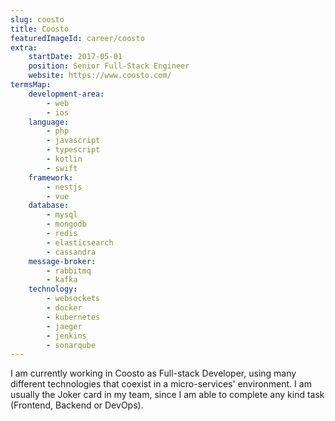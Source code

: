 ```yaml
---
slug: coosto
title: Coosto
featuredImageId: career/coosto
extra:
    startDate: 2017-05-01
    position: Senior Full-Stack Engineer
    website: https://www.coosto.com/
termsMap:
    development-area:
        - web
        - ios
    language:
        - php
        - javascript
        - typescript
        - kotlin
        - swift
    framework:
        - nestjs
        - vue
    database:
        - mysql
        - mongodb
        - redis
        - elasticsearch
        - cassandra
    message-broker:
        - rabbitmq
        - kafka
    technology:
        - websockets
        - docker
        - kubernetes
        - jaeger
        - jenkins
        - sonarqube
---
```


I am currently working in Coosto as Full-stack Developer, using many different technologies that coexist in a micro-services' environment. I am usually the Joker card in my team, since I am able to complete any kind task (Frontend, Backend or DevOps).
